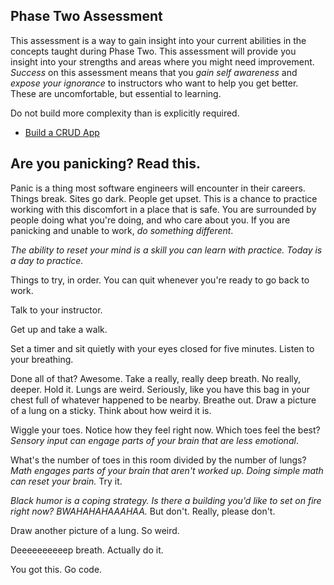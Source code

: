 ## Phase Two Assessment

This assessment is a way to gain insight into your current abilities in the concepts taught during Phase Two. This assessment will provide you insight into your strengths and areas where you might need improvement. *Success* on this assessment means that you *gain self awareness* and *expose your ignorance* to instructors who want to help you get better. These are uncomfortable, but essential to learning.

Do not build more complexity than is explicitly required.

- [Build a CRUD App](part-3/)


## Are you panicking? Read this.

Panic is a thing most software engineers will encounter in their careers. Things break. Sites go dark. People get upset. This is a chance to practice working with this discomfort in a place that is safe. You are surrounded by people doing what you're doing, and who care about you. If you are panicking and unable to work, *do something different*.

*The ability to reset your mind is a skill you can learn with practice. Today is a day to practice.*

Things to try, in order. You can quit whenever you're ready to go back to work.

Talk to your instructor.

Get up and take a walk.

Set a timer and sit quietly with your eyes closed for five minutes. Listen to your breathing.

Done all of that? Awesome. Take a really, really deep breath. No really, deeper. Hold it. Lungs are weird. Seriously, like you have this bag in your chest full of whatever happened to be nearby. Breathe out. Draw a picture of a lung on a sticky. Think about how weird it is.

Wiggle your toes. Notice how they feel right now. Which toes feel the best? *Sensory input can engage parts of your brain that are less emotional*.

What's the number of toes in this room divided by the number of lungs? *Math engages parts of your brain that aren't worked up. Doing simple math can reset your brain.* Try it.

*Black humor is a coping strategy. Is there a building you'd like to set on fire right now? BWAHAHAHAAAHAA.* But don't. Really, please don't.  

Draw another picture of a lung. So weird.

Deeeeeeeeeep breath. Actually do it.

You got this. Go code.
